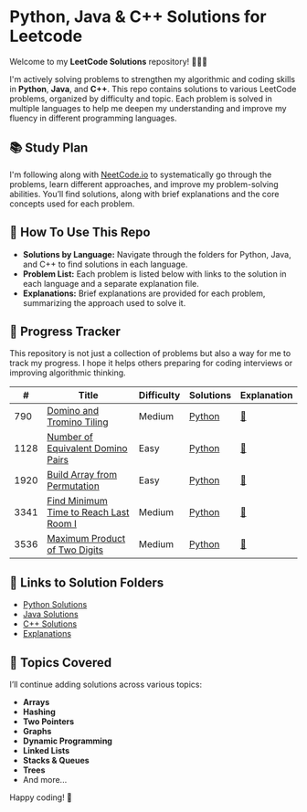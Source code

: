 # Python, Java & C++ Solutions for Leetcode

Welcome to my **LeetCode Solutions** repository! 👩🏻‍💻

I'm actively solving problems to strengthen my algorithmic and coding skills in **Python**, **Java**, and **C++**. This repo contains solutions to various LeetCode problems, organized by difficulty and topic. Each problem is solved in multiple languages to help me deepen my understanding and improve my fluency in different programming languages.

## 📚 Study Plan
I'm following along with [NeetCode.io](https://neetcode.io/) to systematically go through the problems, learn different approaches, and improve my problem-solving abilities. You’ll find solutions, along with brief explanations and the core concepts used for each problem.

## 🚀 How To Use This Repo

- **Solutions by Language:** Navigate through the folders for Python, Java, and C++ to find solutions in each language.
- **Problem List:** Each problem is listed below with links to the solution in each language and a separate explanation file.
- **Explanations:** Brief explanations are provided for each problem, summarizing the approach used to solve it.

## 📝 Progress Tracker

This repository is not just a collection of problems but also a way for me to track my progress. I hope it helps others preparing for coding interviews or improving algorithmic thinking.

| #    | Title                                                                 | Difficulty | Solutions                                                                                                     | Explanation |
|------|-----------------------------------------------------------------------|------------|---------------------------------------------------------------------------------------------------------------|-------------|
| 790 | [Domino and Tromino Tiling](https://leetcode.com/problems/domino-and-tromino-tiling) | Medium      | [Python](./python/790_Domino_and_Tromino_Tiling.py) | [📄](./explanations/790_Domino_and_Tromino_Tiling.md) |
| 1128 | [Number of Equivalent Domino Pairs](https://leetcode.com/problems/number-of-equivalent-domino-pairs) | Easy       | [Python](./python/1128_Number_of_Equivalent_Domino_Pairs.py) | [📄](./explanations/1128_Number_of_Equivalent_Domino_Pairs.md) |
| 1920 | [Build Array from Permutation](https://leetcode.com/problems/build-array-from-permutation) | Easy       | [Python](./python/1920_Build_Array_from_Permutation.py) | [📄](./explanations/1920_Build_Array_from_Permutation.md) |
| 3341 | [Find Minimum Time to Reach Last Room I](https://leetcode.com/problems/find-minimum-time-to-reach-last-room-i) | Medium       | [Python](./python/3341_Find_Minimum_Time_to_Reach_Last_Room_I.py) | [📄](./explanations/3341_Find_Minimum_Time_to_Reach_Last_Room_I.md) |
| 3536 | [Maximum Product of Two Digits](https://leetcode.com/problems/maximum-product-of-two-digits/) | Medium       | [Python](./python/3536_Maximum_Product_of_Two_Digits.py) | [📄](./explanations/3536_Maximum_Product_of_Two_Digits.md) |


## 🔗 Links to Solution Folders

- [Python Solutions](./python)
- [Java Solutions](./java)
- [C++ Solutions](./cpp)
- [Explanations](./explanations)

## 🌱 Topics Covered

I’ll continue adding solutions across various topics:

- **Arrays**
- **Hashing**
- **Two Pointers**
- **Graphs**
- **Dynamic Programming**
- **Linked Lists**
- **Stacks & Queues**
- **Trees**
- And more...

Happy coding! 🚀
